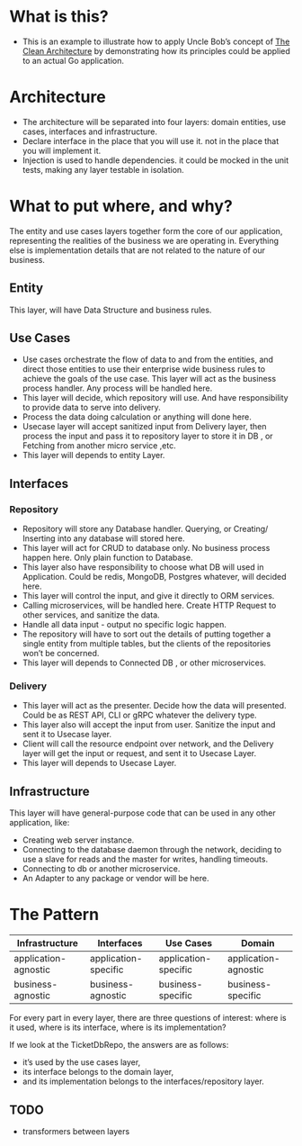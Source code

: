 # What is this?
 - This is an example to illustrate how to apply Uncle Bob’s concept of [The Clean Architecture](https://blog.cleancoder.com/uncle-bob/2012/08/13/the-clean-architecture.html) by demonstrating how its principles could be applied to an actual Go application.
# Architecture
- The architecture will be separated into four layers: domain entities, use cases, interfaces and infrastructure.
- Declare interface in the place that you will use it. not in the place that you will implement it.
- Injection is used to handle dependencies. it could be mocked in the unit tests, making any layer testable in isolation.
# What to put where, and why?
The entity and use cases layers together form the core of our application, 
representing the realities of the business we are operating in. 
Everything else is implementation details that are not related to the nature of our business.

## Entity
This layer, will have Data Structure and business rules.

## Use Cases
- Use cases orchestrate the flow of data to and from the entities, and direct those entities to use their enterprise wide business rules to achieve the goals of the use case.
This layer will act as the business process handler. Any process will be handled here. 
- This layer will decide, which repository will use. And have responsibility to provide data to serve into delivery. 
- Process the data doing calculation or anything will done here.
- Usecase layer will accept sanitized input from Delivery layer, then process the input and pass it to repository layer to store it in DB , or Fetching from another micro service ,etc.
- This layer will depends to entity Layer.

## Interfaces
### Repository
- Repository will store any Database handler. Querying, or Creating/ Inserting into any database will stored here. 
- This layer will act for CRUD to database only. No business process happen here. Only plain function to Database.
- This layer also have responsibility to choose what DB will used in Application. Could be redis, MongoDB, Postgres whatever, will decided here.
- This layer will control the input, and give it directly to ORM services.
- Calling microservices, will be handled here. Create HTTP Request to other services, and sanitize the data. 
- Handle all data input - output no specific logic happen.
- The repository will have to sort out the details of putting together a single entity from multiple tables, but the clients of the repositories won’t be concerned.
- This layer will depends to Connected DB , or other microservices.

### Delivery
- This layer will act as the presenter. Decide how the data will presented. 
Could be as REST API, CLI or gRPC whatever the delivery type. 
- This layer also will accept the input from user. Sanitize the input and sent it to Usecase layer.
- Client will call the resource endpoint over network, and the Delivery layer will get the input or request, 
and sent it to Usecase Layer.
- This layer will depends to Usecase Layer.

## Infrastructure
This layer will have general-purpose code that can be used in any other application, like: 
- Creating web server instance.
- Connecting to the database daemon through the network, deciding to use a slave for reads and the master for writes, handling timeouts.
- Connecting to db or another microservice.
- An Adapter to any package or vendor will be here.
# The Pattern
| Infrastructure       | Interfaces           | Use Cases            | Domain               |
|----------------------|----------------------|----------------------|----------------------|
| application-agnostic | application-specific | application-specific | application-agnostic |
| business-agnostic    | business-agnostic    | business-specific    | business-specific    |

For every part in every layer, there are three questions of interest: where is it used, where is its interface, where is its implementation?

If we look at the TicketDbRepo, the answers are as follows: 
- it’s used by the use cases layer, 
- its interface belongs to the domain layer, 
- and its implementation belongs to the interfaces/repository layer.

## TODO
- transformers between layers
